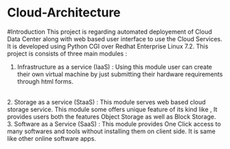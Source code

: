 # Cloud-Architecture
#Introduction
This project is regarding automated deployement of  Cloud Data Center
along with web based user interface to use the Cloud Services. It is
developed using Python CGI over Redhat Enterprise Linux 7.2. This project
is consists of three main modules : 
<br>
1. Infrastructure as a service (IaaS) : Using this module user can
create their own virtual machine by just submitting their hardware
requirements through html forms. 
<br>
2. Storage as a service (StaaS) : This module serves web based cloud
storage service. This module some offers unique feature of its kind like
, It provides users both the features Object Storage as well as Block
Storage.
<br>
3. Software as a Service (SaaS) : This module provides One Click access
to many softwares and tools without installing them on client side. It
is same like other online software apps.
<br>
